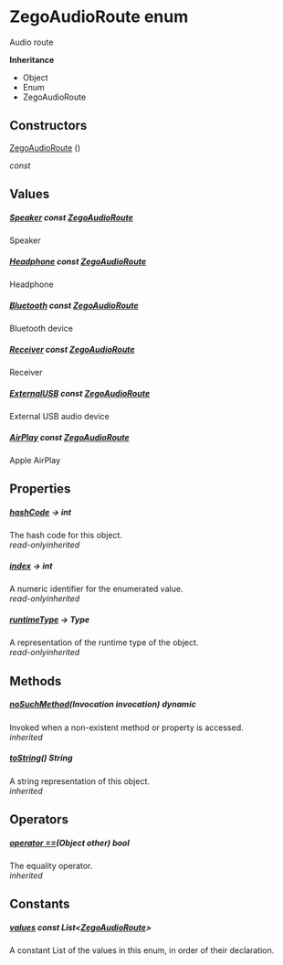 


# ZegoAudioRoute enum







<p>Audio route</p>



**Inheritance**

- Object
- Enum
- ZegoAudioRoute






## Constructors

[ZegoAudioRoute](../zego_uikit_prebuilt_live_audio_room/ZegoAudioRoute/ZegoAudioRoute.md) ()

  _const_ 


## Values

##### [Speaker](../zego_uikit_prebuilt_live_audio_room/ZegoAudioRoute.md) const [ZegoAudioRoute](../zego_uikit_prebuilt_live_audio_room/ZegoAudioRoute.md)



<p>Speaker</p>  




##### [Headphone](../zego_uikit_prebuilt_live_audio_room/ZegoAudioRoute.md) const [ZegoAudioRoute](../zego_uikit_prebuilt_live_audio_room/ZegoAudioRoute.md)



<p>Headphone</p>  




##### [Bluetooth](../zego_uikit_prebuilt_live_audio_room/ZegoAudioRoute.md) const [ZegoAudioRoute](../zego_uikit_prebuilt_live_audio_room/ZegoAudioRoute.md)



<p>Bluetooth device</p>  




##### [Receiver](../zego_uikit_prebuilt_live_audio_room/ZegoAudioRoute.md) const [ZegoAudioRoute](../zego_uikit_prebuilt_live_audio_room/ZegoAudioRoute.md)



<p>Receiver</p>  




##### [ExternalUSB](../zego_uikit_prebuilt_live_audio_room/ZegoAudioRoute.md) const [ZegoAudioRoute](../zego_uikit_prebuilt_live_audio_room/ZegoAudioRoute.md)



<p>External USB audio device</p>  




##### [AirPlay](../zego_uikit_prebuilt_live_audio_room/ZegoAudioRoute.md) const [ZegoAudioRoute](../zego_uikit_prebuilt_live_audio_room/ZegoAudioRoute.md)



<p>Apple AirPlay</p>  





## Properties

##### [hashCode](../zego_uikit_prebuilt_live_audio_room/ZegoAudioRoute/hashCode.md) &#8594; int



The hash code for this object.  
_<span class="feature">read-only</span><span class="feature">inherited</span>_



##### [index](../zego_uikit_prebuilt_live_audio_room/ZegoAudioRoute/index.md) &#8594; int



A numeric identifier for the enumerated value.  
_<span class="feature">read-only</span><span class="feature">inherited</span>_



##### [runtimeType](../zego_uikit_prebuilt_live_audio_room/ZegoAudioRoute/runtimeType.md) &#8594; Type



A representation of the runtime type of the object.  
_<span class="feature">read-only</span><span class="feature">inherited</span>_





## Methods

##### [noSuchMethod](../zego_uikit_prebuilt_live_audio_room/ZegoAudioRoute/noSuchMethod.md)(Invocation invocation) dynamic



Invoked when a non-existent method or property is accessed.  
_<span class="feature">inherited</span>_



##### [toString](../zego_uikit_prebuilt_live_audio_room/ZegoAudioRoute/toString.md)() String



A string representation of this object.  
_<span class="feature">inherited</span>_





## Operators

##### [operator ==](../zego_uikit_prebuilt_live_audio_room/ZegoAudioRoute/operator_equals.md)(Object other) bool



The equality operator.  
_<span class="feature">inherited</span>_










## Constants

##### [values](../zego_uikit_prebuilt_live_audio_room/ZegoAudioRoute/values-constant.md) const List&lt;[ZegoAudioRoute](../zego_uikit_prebuilt_live_audio_room/ZegoAudioRoute.md)>



A constant List of the values in this enum, in order of their declaration.  









